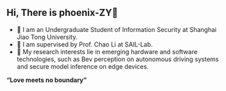 ## Hi, There is phoenix-ZY👋

- 🔭 I am an Undergraduate Student of Information Security at Shanghai Jiao Tong University.
- 🌱 I am supervised by Prof. Chao Li at SAIL-Lab.
- 🤔 My research interests lie in emerging hardware and software technologies, such as Bev perception on autonomous driving systems and secure model inference on edge devices.

**“Love meets no boundary”** 
